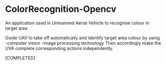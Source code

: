 # ColorRecognition-Opencv
An application used in Unmanned Aerial Vehicle to recognise colour in target area

Guide UAV to take off automatically and identify target area colour by using 
  -computer vision
  -image processing technology
  Then accordingly make the UVA complete corresponding actions independently.
  
[COMPLETED]
